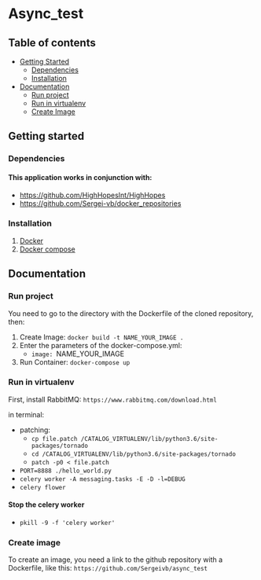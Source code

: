 # Async_test

## Table of contents
- [Getting Started](#getting-started)
  * [Dependencies](#dependencies)
  * [Installation](#installation)
- [Documentation](#documentation)
  * [Run project](#run-project)
  * [Run in virtualenv](#run-in-virtualenv)
  * [Create Image](#create-image)

## Getting started

### Dependencies
#### This application works in conjunction with:
* https://github.com/HighHopesInt/HighHopes
* https://github.com/Sergei-vb/docker_repositories

### Installation
1. [Docker](https://docs.docker.com/install/ "Docker")
2. [Docker compose](https://docs.docker.com/compose/install/ "Docker compose")

## Documentation
### Run project
You need to go to the directory with the Dockerfile of the cloned repository, then:
1. Create Image: ```docker build -t NAME_YOUR_IMAGE .```
2. Enter the parameters of the docker-compose.yml:
   * ```image: ```NAME_YOUR_IMAGE
3. Run Container: ```docker-compose up```

### Run in virtualenv
First, install RabbitMQ: ```https://www.rabbitmq.com/download.html```

in terminal:
* patching:
   * ```cp file.patch /CATALOG_VIRTUALENV/lib/python3.6/site-packages/tornado```
   * ```cd /CATALOG_VIRTUALENV/lib/python3.6/site-packages/tornado```
   * ```patch -p0 < file.patch```
* ```PORT=8888 ./hello_world.py```
* ```celery worker -A messaging.tasks -E -D -l=DEBUG```
* ```celery flower```

#### Stop the celery worker
* ```pkill -9 -f 'celery worker'```

### Create image
To create an image, you need a link to the github repository with a Dockerfile, like this: ```https://github.com/Sergeivb/async_test```
